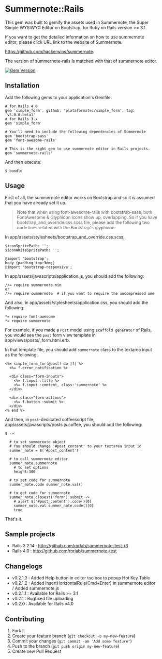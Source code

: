 # Summernote::Rails

This gem was built to gemify the assets used in Summernote, the Super Simple WYSIWYG Editor on Bootstrap, for Ruby on Rails version >= 3.1.

If you want to get the detailed information on how to use summernote editor, please click URL link to the website of Summernote.

https://github.com/hackerwins/summernote.

The version of summernote-rails is matched with that of summernote editor.

[![Gem Version](https://badge.fury.io/rb/summernote-rails.png)](http://badge.fury.io/rb/summernote-rails)

## Installation

Add the following gems to your application's Gemfile:

    # for Rails 4.0
    gem 'simple_form', github: 'plataformatec/simple_form', tag: 'v3.0.0.beta1'
    # for Rails 3.x
    gem 'simple_form'

    # You'll need to include the following dependencies of Summernote
    gem 'bootstrap-sass'
    gem 'font-awesome-rails'

    # This is the right gem to use summernote editor in Rails projects.
    gem 'summernote-rails'

And then execute:

    $ bundle

## Usage

First of all, the summernote editor works on Bootstrap and so it is assumed that you have already set it up.

> Note that when using font-awesome-rails with bootstrap-sass, both FontAwesome & Glyphicon icons show up, overlapping. So if you have bootstrap_and_override.css.scss file, please add the following two code lines related with the Bootstrap's glyphicon:

In app/assets/stylesheets/bootstrap_and_override.css.scss, 

```
$iconSpritePath: '';
$iconWhiteSpritePath: '';

@import 'bootstrap';
body {padding-top:3em;}
@import 'bootstrap-responsive';
```

In app/assets/javascripts/application.js, you should add the following:

```
//= require summernote.min
or
//= require summernote  # if you want to require the uncompressed one
```

And also, in app/assets/stylesheets/application.css, you should add the following:

```
*= require font-awesome
*= require summernote
```

For example, if you made a `Post` model using `scaffold generator` of Rails, you would see the `post` form view template in app/views/posts/_form.html.erb. 

In that template file, you should add `summernote` class to the textarea input as the following:

```
<%= simple_form_for(@post) do |f| %>
  <%= f.error_notification %>

  <div class="form-inputs">
    <%= f.input :title %>
    <%= f.input :content, class:'summernote' %>
  </div>

  <div class="form-actions">
    <%= f.button :submit %>
  </div>
<% end %>
```

And then, in `post`-dedicated coffeescript file, app/assets/javascripts/posts.js.coffee, you should add the following:

```
$ ->

  # to set summernote object
  # You should change '#post_content' to your textarea input id
  summer_note = $('#post_content')

  # to call summernote editor
  summer_note.summernote
    # to set options
    height:300  

  # to set code for summernote
  summer_note.code summer_note.val()

  # to get code for summernote
  summer_note.closest('form').submit ->
    # alert $('#post_content').code()[0]
    summer_note.val summer_note.code()[0]
    true
```

That's it. 


## Sample projects 

 - Rails 3.2.14 : http://github.com/rorlab/summernote-test-r3
 - Rails 4.0 : http://github.com/rorlab/summernote-test

## Changelogs

 - v0.2.1.3 : Added Help button in editor toolbox to popup Hot Key Table
 - v0.2.1.2 : Added InsertHorizontalRule(Cmd+Enter) in summernote editor / 
              Added summernote.js 
 - v0.2.1.1 : Available for Rails >= 3.1
 - v0.2.1   : Bugfixed file uploading
 - v0.2.0   : Available for Rails v4.0


## Contributing

1. Fork it
2. Create your feature branch (`git checkout -b my-new-feature`)
3. Commit your changes (`git commit -am 'Add some feature'`)
4. Push to the branch (`git push origin my-new-feature`)
5. Create new Pull Request
